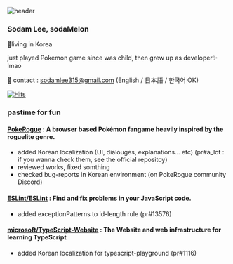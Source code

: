 
![header](https://capsule-render.vercel.app/api?type=waving&height=200&text=Hi%20there,%20It's%20Sodam%20here&fontAlign=50&fontSize=60&fontAlignY=50&color=gradient)

### Sodam Lee, sodaMelon
📍living in Korea

just played Pokemon game since was child, then grew up as developer✨️ lmao
 


📧 contact : sodamlee315@gmail.com (English / 日本語 / 한국어 OK)
  
[![Hits](https://hits.seeyoufarm.com/api/count/incr/badge.svg?url=https%3A%2F%2Fgithub.com%2FsodaMelon%2Fhit-counter&count_bg=%2379C83D&title_bg=%23555555&icon=&icon_color=%23E7E7E7&title=hits&edge_flat=false)](https://hits.seeyoufarm.com)

### pastime for fun
#### [PokeRogue](https://github.com/pagefaultgames/pokerogue) : A browser based Pokémon fangame heavily inspired by the roguelite genre.
- added Korean localization (UI, dialouges, explanations... etc) (pr#a_lot : if you wanna check them, see the official repositoy) 
- reviewed works, fixed somthing
- checked bug-reports in Korean environment (on PokeRogue community Discord)

#### [ESLint/ESLint](https://github.com/eslint/eslint) : Find and fix problems in your JavaScript code.
- added exceptionPatterns to id-length rule (pr#13576)

#### [microsoft/TypeScript-Website](https://github.com/microsoft/TypeScript-Website) : The Website and web infrastructure for learning TypeScript
- added Korean localization for typescript-playground (pr#1116)
